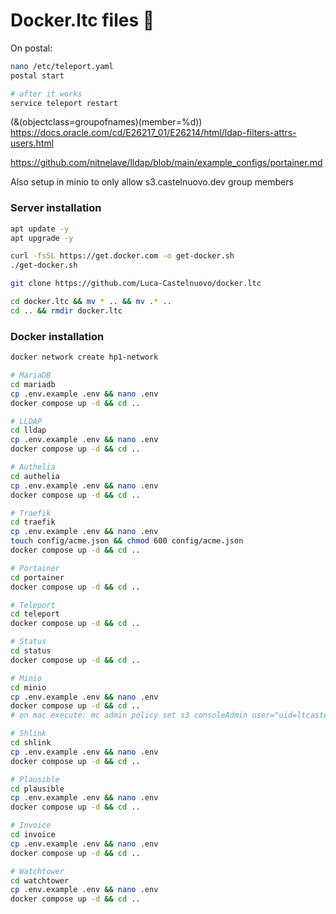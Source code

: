 # Docker.ltc files 🐋

<!-- Teleport -->

On postal:

```bash
nano /etc/teleport.yaml
postal start

# after it works
service teleport restart
```

<!-- LDAP -->

(&(objectclass=groupofnames)(member=%d))
https://docs.oracle.com/cd/E26217_01/E26214/html/ldap-filters-attrs-users.html

https://github.com/nitnelave/lldap/blob/main/example_configs/portainer.md

Also setup in minio to only allow s3.castelnuovo.dev group members

### Server installation

```bash
apt update -y
apt upgrade -y

curl -fsSL https://get.docker.com -o get-docker.sh
./get-docker.sh

git clone https://github.com/Luca-Castelnuovo/docker.ltc

cd docker.ltc && mv * .. && mv .* ..
cd .. && rmdir docker.ltc
```

### Docker installation

```bash
docker network create hp1-network

# MariaDB
cd mariadb
cp .env.example .env && nano .env
docker compose up -d && cd ..

# LLDAP
cd lldap
cp .env.example .env && nano .env
docker compose up -d && cd ..

# Authelia
cd authelia
cp .env.example .env && nano .env
docker compose up -d && cd ..

# Traefik
cd traefik
cp .env.example .env && nano .env
touch config/acme.json && chmod 600 config/acme.json
docker compose up -d && cd ..

# Portainer
cd portainer
docker compose up -d && cd ..

# Teleport
cd teleport
docker compose up -d && cd ..

# Status
cd status
docker compose up -d && cd ..

# Minio
cd minio
cp .env.example .env && nano .env
docker compose up -d && cd ..
# on mac execute: mc admin policy set s3 consoleAdmin user="uid=ltcastelnuovo,ou=people,dc=castelnuovo,dc=dev"

# Shlink
cd shlink
cp .env.example .env && nano .env
docker compose up -d && cd ..

# Plausible
cd plausible
cp .env.example .env && nano .env
docker compose up -d && cd ..

# Invoice
cd invoice
cp .env.example .env && nano .env
docker compose up -d && cd ..

# Watchtower
cd watchtower
cp .env.example .env && nano .env
docker compose up -d && cd ..
```
